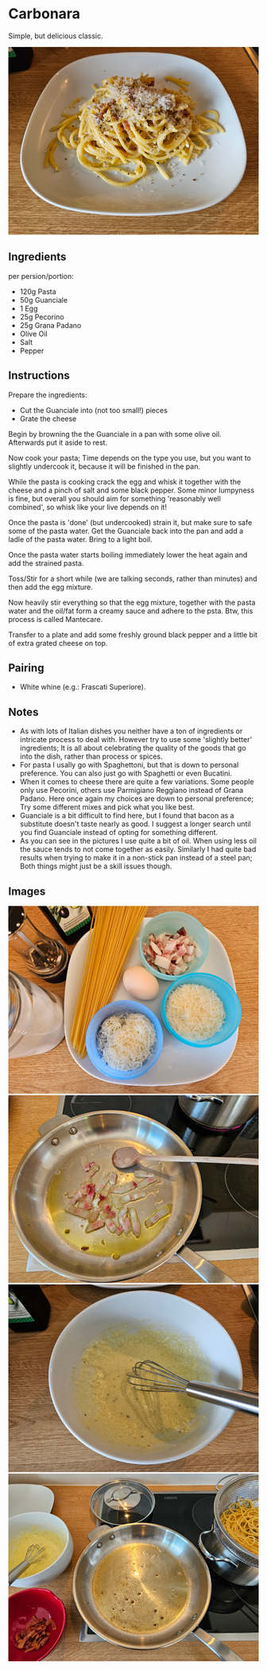 # Carbonara

Simple, but delicious classic.

![Finished Dish](images/carbonara/00.jpg)


## Ingredients
per persion/portion:
- 120g Pasta
- 50g Guanciale
- 1 Egg
- 25g Pecorino
- 25g Grana Padano
- Olive Oil
- Salt
- Pepper

## Instructions

Prepare the ingredients:
- Cut the Guanciale into (not too small!) pieces
- Grate the cheese

Begin by browning the the Guanciale in a pan with some olive oil. Afterwards put it aside to rest.

Now cook your pasta; Time depends on the type you use, but you want to slightly undercook it, because it will be finished in the pan.

While the pasta is cooking crack the egg and whisk it together with the cheese and a pinch of salt and some black pepper. Some minor lumpyness is fine, but overall you should aim for something 'reasonably well combined', so whisk like your live depends on it!

Once the pasta is 'done' (but undercooked) strain it, but make sure to safe some of the pasta water.
Get the Guanciale back into the pan and add a ladle of the pasta water. Bring to a light boil.

Once the pasta water starts boiling immediately lower the heat again and add the strained pasta.

Toss/Stir for a short while (we are talking seconds, rather than minutes) and then add the egg mixture.

Now heavily stir everything so that the egg mixture, together with the pasta water and the oil/fat form a creamy sauce and adhere to the psta. Btw, this process is called Mantecare.

Transfer to a plate and add some freshly ground black pepper and a little bit of extra grated cheese on top.

## Pairing
- White whine (e.g.: Frascati Superiore).

## Notes
- As with lots of Italian dishes you neither have a ton of ingredients or intricate process to deal with. However try to use some 'slightly better' ingredients; It is all about celebrating the quality of the goods that go into the dish, rather than process or spices.
- For pasta I usally go with Spaghettoni, but that is down to personal preference. You can also just go with Spaghetti or even Bucatini.
- When it comes to cheese there are quite a few variations. Some people only use Pecorini, others use Parmigiano Reggiano instead of Grana Padano. Here once again my choices are down to personal preference; Try some different mixes and pick what you like best.
- Guanciale is a bit difficult to find here, but I found that bacon as a substitute doesn't taste nearly as good. I suggest a longer search until you find Guanciale instead of opting for something different.
- As you can see in the pictures I use quite a bit of oil. When using less oil the sauce tends to not come together as easily. Similarly I had quite bad results when trying to make it in a non-stick pan instead of a steel pan; Both things might just be a skill issues though.

## Images

![Ingredients](images/carbonara/01.jpg)
![Guanciale](images/carbonara/02.jpg)
![EggAndCheeseMixture](images/carbonara/03.jpg)
![PreMantecare](images/carbonara/04.jpg)

